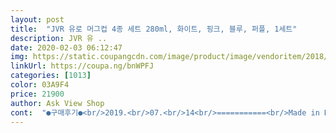 ```yaml
---
layout: post 
title:  "JVR 유로 머그컵 4종 세트 280ml, 화이트, 핑크, 블루, 퍼플, 1세트" 
description: JVR 유 ..
date: 2020-02-03 06:12:47 
img: https://static.coupangcdn.com/image/product/image/vendoritem/2018/10/22/3057779465/0ffc08e7-9f02-47cf-9921-b7989d39c502.jpg 
linkUrl: https://coupa.ng/bnWPFJ 
categories: [1013] 
color: 03A9F4 
price: 21900 
author: Ask View Shop 
cont:  "●구매후기●<br/>2019.<br/>07.<br/>14<br/>===========<br/>Made in Korea.<br/><br/>같이 모아두니 색감이 너무 예쁨니다^^<br/>개인적으론 흰 색깔로 통일할 수 있음 정말 좋았겠지만... <br/><br/>그 점(컬러) 말고는 모두 만족스러운 컵이라<br/>기존에 도자기류를 썼는데<br/>깨질염려 없고 위생적이고<br/>냄새가나거나 깨질까 걱정했는데<br/>다섯살 올라가는 38개월 아이 컵으로 구매했어요~<br/>다행히 컵에서는 **연마제가 나오지 않았네요^^**<br/>디자인과 효율성을 따져서 고르다가 선택했어요.<br/><br/>뜨거운 음료는 따뜻하게 마실 수 있습니다.<br/><br/>마침 골드박스 특가로 나와서 얼른 구입했습니다.<br/><br/>매일 매일 식사 때마다 사용하는 컵입니다.<br/><br/>물론 뚜껑이 없는 컵이라<br/>보온병 수준으로 보온보냉이 되는건 아니지만<br/>상품설명 보니 아이스크림이나 그래놀라 먹을수 있을거 같아서 주문했는데 크기에 만족해요.<br/><br/>색감, 디자인, 컵 용량이 딱 찾던 제품이라 구매했네요~<br/>스테인리스와 플라스틱 부분이 분리되거나<br/>스텐인리스 컵이라 냉기가 그래도 좀 유지가 돼서<br/>스텐제품은 일단 구매하면 오일발라 연마제 닦아내곤 하는데<br/>식기류를 스테인레스로 바꾸면서 컵도 함께 바꿨어요.<br/><br/>아무래도 무겁고 깨질 염려가 있어서<br/>아이가 워낙 그래놀라를 자주 먹어서 조금씩 주면 튼튼하고 안정감 있어 좋을거 같아요.<br/><br/>안쪽이 스테인레스라 찬물을 따르면 찬 기운이 유지되고<br/>안쪽이 스테인레스이고 겉은 플라스틱이라<br/>여름이 되니 이 컵의 진가가 더욱 나타나는 것 같습니다.<br/><br/>우선 머그컵을 선호하는 편이라 이왕이면 좀 컸으면 좋겠다 싶었는데<br/>유리컵 쓰기엔 아직 위험한데 뽀통령같은 캐릭터 컵도 써봤는데 아이가 자기컵 놔두고 어른 컵을 쓰고싶어해서 가격대비 적당한 것 찾다가<br/>이 제품은 그래도 4개 세트라서 2개로 사용하다가 교체해 줄 수 있어서 좋아요.<br/><br/>이 컵은 전부터 사고 싶었는데<br/>일반 유리컵보다는 보온보냉 기능이 있어서<br/>잘 사용하고 있습니다.<br/><br/>저는 스테인레스 볼 때 가능하면 304재질을 보는데 그것도 마음에 들고 제작이 깨끗하게 잘 된거같아요.<br/><br/>저는 아직까지 전혀 그런 현상 없이<br/>저는 한겨울에도 차가운 물이 더 좋거든요.<br/><br/>제가 구매할 때 보다 가격이 좀 올랐네요.<br/>.<br/> 수시로 보시고 가격 좀 내릴 때 놓치지 마시고 구매하시길 추천해요^^<br/>지금으로썬 참 좋아요.<br/><br/>지난 겨울에도 데일리 보온컵으로 잘 썼지만<br/>찬물을 따라도 금방 미지근해지는 더운 요즘 날씨에<br/>체온과 비슷한 물을 마셔야 건강에 좋다지만<br/>최소 밥 먹는 동안에는 온도가 유지됩니다.<br/><br/>캐릭터 컵들에 비해서 **입 닿는 부분이 넓게 스텐으로 덮여있어서** 더 위생적인 것 같아요.<br/><br/>캐릭터컵도 마찬가지로 같은 이유로 금이가서, 물때도 끼고 찝찝해서 교체해주게 됐어요.<br/><br/>크기 가늠해 보시라고 집에있는 유명한 파스타소스와 비교해서 찍어봤어요~<br/>크기는 캐릭터 컵에 비해 커서 좋아요.<br/> 캐릭터 컵과 비교해드리면 좋은데 벌써 버려버려서... <br/><br/>특히 더운 여름을 앞두고 진짜 유용하게 사용할 것 같습니다.<br/><br/>특히나 아이랑 남편 가족들 모두 자기만의 컵을 사용중이라 색깔을 맞춰서 구입했습니다.<br/><br/>편하게 사용하는 데일리컵으로 추천합니다.<br/><br/>플라스틱에 스텐이 덧되어 있다보니 다른 상품평에서 처럼  플라스틱과 스텐이 연결된 부분이 오래사용하니 금이 가긴 가더라구요.<br/>.<br/><br/>플라스틱이지만 **묵직**해서 쓰러질 걱정도 없어서 아이가 사용하기에 딱 이네요~<br/>플라스틱이지만 안쪽이 스텐이라 위생적인라 안심이죠~<br/>흰색 컵은 혼자 두면 좀... <br/> 밋밋해요 다른색이랑 같이 두면 예쁘네요 ~<br/>" 
---
```

